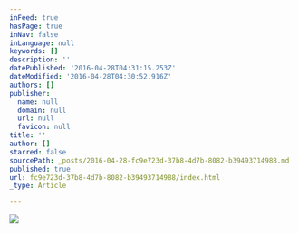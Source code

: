 ```yaml
---
inFeed: true
hasPage: true
inNav: false
inLanguage: null
keywords: []
description: ''
datePublished: '2016-04-28T04:31:15.253Z'
dateModified: '2016-04-28T04:30:52.916Z'
authors: []
publisher:
  name: null
  domain: null
  url: null
  favicon: null
title: ''
author: []
starred: false
sourcePath: _posts/2016-04-28-fc9e723d-37b8-4d7b-8082-b39493714988.md
published: true
url: fc9e723d-37b8-4d7b-8082-b39493714988/index.html
_type: Article

---
```

![](https://the-grid-user-content.s3-us-west-2.amazonaws.com/6c9bbbe1-4b1a-4a38-9faa-268d213aa305.png)